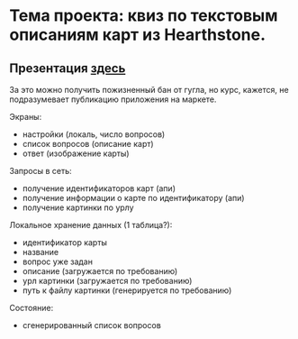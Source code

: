 Тема проекта: квиз по текстовым описаниям карт из Hearthstone.
==========================================================================================================

Презентация [здесь](https://docs.google.com/presentation/d/1V6LXYAKI27W-meHAw6yRXpG4bKCej17eKLo-qk6_5RE)
--------------------------------------------------------------

За это можно получить пожизненный бан от гугла, но курс, кажется, не подразумевает публикацию приложения на маркете.

Экраны:
 - настройки (локаль, число вопросов)
 - список вопросов (описание карт)
 - ответ (изображение карты)
 
Запросы в сеть:
 - получение идентификаторов карт (апи)
 - получение информации о карте по идентификатору (апи)
 - получение картинки по урлу
 
Локальное хранение данных (1 таблица?):
  - идентификатор карты
  - название
  - вопрос уже задан
  - описание (загружается по требованию)
  - урл картинки (загружается по требованию)
  - путь к файлу картинки (генерируется по требованию)
  
Состояние:
  - сгенерированный список вопросов